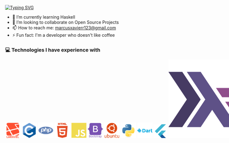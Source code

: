 [![Typing SVG](https://readme-typing-svg.herokuapp.com?color=%2336BCF7&center=false&size=25&width=700&lines=Welcome+to+my+github+Profile!;My+name+is+Marcus;And+I+study+computer+science+at+UFOP)](https://git.io/typing-svg)


- 🌱 I’m currently learning Haskell
- 👯 I’m looking to collaborate on Open Source Projects
- 📫 How to reach me: marcusxavierr123@gmail.com
- ⚡ Fun fact: I'm a developer who doesn't like coffee

### 💻 Technologies I have experience with
<div style="white-space: nowrap;">
  <img src="https://raw.githubusercontent.com/devicons/devicon/master/icons/laravel/laravel-plain-wordmark.svg" width="50" />
  <img src="https://raw.githubusercontent.com/devicons/devicon/master/icons/c/c-original.svg" width="50" />
  <img src="https://raw.githubusercontent.com/devicons/devicon/master/icons/php/php-plain.svg" width="50" />
  <img src="https://raw.githubusercontent.com/devicons/devicon/master/icons/html5/html5-plain-wordmark.svg" width="50" />
  <img src="https://raw.githubusercontent.com/devicons/devicon/master/icons/javascript/javascript-plain.svg" width="50" />
  <img src="https://raw.githubusercontent.com/devicons/devicon/master/icons/bootstrap/bootstrap-plain-wordmark.svg" width="50" />
  <img src="https://raw.githubusercontent.com/devicons/devicon/master/icons/ubuntu/ubuntu-plain-wordmark.svg" width="50" />
  <img src="https://raw.githubusercontent.com/devicons/devicon/master/icons/python/python-original.svg" width="50" />
  <img src="https://raw.githubusercontent.com/devicons/devicon/master/icons/dart/dart-plain-wordmark.svg" width="50" />
  <img src="https://raw.githubusercontent.com/devicons/devicon/master/icons/flutter/flutter-original.svg" width="45" />
  <img src="https://raw.githubusercontent.com/devicons/devicon/master/icons/haskell/haskell-original.svg" witdth="50">
</div>



<!--
**MarcusXavierr/MarcusXavierr** is a ✨ _special_ ✨ repository because its `README.md` (this file) appears on your GitHub profile.

Here are some ideas to get you started:

- 🔭 I’m currently working on ...

- 🤔 I’m looking for help with ...
- 💬 Ask me about ...

- 😄 Pronouns: ...

-->
